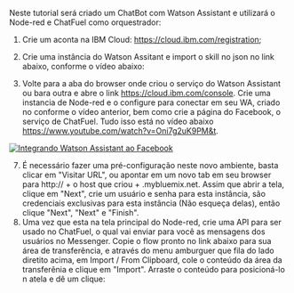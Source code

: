 Neste tutorial será criado um ChatBot com Watson Assistant e utilizará o Node-red e ChatFuel como orquestrador:
1) Crie um aconta na IBM Cloud: https://cloud.ibm.com/registration;
2) Crie uma instância do Watson Assitant e import o skill no json no link abaixo, conforme o vídeo abaixo:

3) Volte para a aba do browser onde criou o serviço do Watson Assistant ou bara outra e abre o link https://cloud.ibm.com/console. 
   Crie uma instancia de Node-red e o configure para conectar em seu WA, criado no conforme o vídeo anterior, bem como crie a página do Facebook, o serviço de ChatFuel.
   Tudo isso está no vídeo abaixo https://www.youtube.com/watch?v=Oni7g2uK9PM&t.
   
[![Integrando Watson Assistant ao Facebook](https://img.youtube.com/vi/Oni7g2uK9PM&t/0.jpg)](https://www.youtube.com/watch?v=Oni7g2uK9PM&t)

7) É necessário fazer uma pré-configuração neste novo ambiente, basta clicar em "Visitar URL", ou apontar em um novo tab em seu browser para http:// + o host que criou + .mybluemix.net. Assim que abrir a tela, clique em "Next", crie um usuário e senha para esta instância, são credenciais exclusivas para esta instância (Não esqueça delas), então clique "Next", "Next" e "Finish".
8) Uma vez que esta na tela principal do Node-red, crie uma API para ser usado no ChatFuel, o qual vai enviar para você as mensagens dos usuários no Messenger. Copie o flow pronto no link abaixo para sua área de transferência, e através do menu amburguer que fila do lado diretito acima, em Import / From Clipboard, cole o conteúdo da área da transferênia e clique em "Import". Arraste o conteúdo para posicioná-lo n atela e dê um clique:


